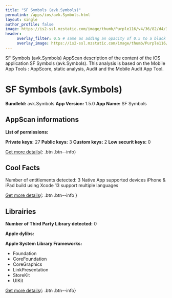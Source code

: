 ```yaml
---
title: "SF Symbols (avk.Symbols)"
permalink: /apps/ios/avk.Symbols.html
layout: single
author_profile: false
image: https://is2-ssl.mzstatic.com/image/thumb/Purple116/v4/36/82/d4/3682d4ff-8ff6-92db-7c07-c64500170db4/AppIcon-1x_U007emarketing-0-7-0-85-220.png/512x512bb.jpg
header: 
     overlay_filter: 0.5 # same as adding an opacity of 0.5 to a black background
     overlay_image: https://is2-ssl.mzstatic.com/image/thumb/Purple116/v4/36/82/d4/3682d4ff-8ff6-92db-7c07-c64500170db4/AppIcon-1x_U007emarketing-0-7-0-85-220.png/512x512bb.jpg
---
```

SF Symbols (avk.Symbols) AppScan description of the content of the iOS application SF Symbols (avk.Symbols). This analysis is based on the Mobile App Tools : AppScore, static analysis, Audit and the Mobile Audit App Tool.

# SF Symbols (avk.Symbols)

**BundleId:** avk.Symbols
**App Version:** 1.5.0
**App Name:** SF Symbols


## AppScan informations 

**List of permissions:** 
  
  
**Private keys:** 27
**Public keys:** 3
**Custom keys:** 2
**Low securit keys:** 0
  
[Get more details](/pricing.html){: .btn .btn--info}

## Cool Facts

Number of entitlements detected: 3
Native App
supported devices iPhone & iPad
build using Xcode 13
support multiple languages
  
[Get more details](/pricing.html){: .btn .btn--info }

## Librairies 
**Number of Third Party Library detected:** 0


**Apple dylibs:**


**Apple System Library Frameworks:**
- Foundation
- CoreFoundation
- CoreGraphics
- LinkPresentation
- StoreKit
- UIKit


  
[Get more details](/pricing.html){: .btn .btn--info}

